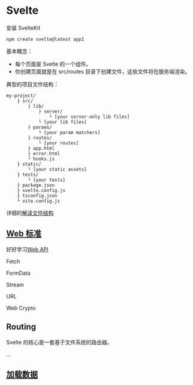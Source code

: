 # Svelte

安装 SvelteKit

    npm create svelte@latest app1


基本概念：

- 每个页面是 Svelte 的一个组件。
- 你创建页面就是在 src/routes 目录下创建文件，这些文件将在服务端渲染。

典型的项目文件结构：

    my-project/
        ├ src/
            ├ lib/
                ├ server/
                    └ [your server-only lib files]
                └ [your lib files]
            ├ params/
                └ [your param matchers]
            ├ routes/
                └ [your routes]
            ├ app.html
            ├ error.html
            └ hooks.js
        ├ static/
            └ [your static assets]
        ├ tests/
            └ [your tests]
        ├ package.json
        ├ svelte.config.js
        ├ tsconfig.json
        └ vite.config.js

详细的[解读文件结构](https://kit.svelte.dev/docs/project-structure)


## [Web 标准](https://kit.svelte.dev/docs/web-standards)

好好学习[Web API](https://developer.mozilla.org/en-US/docs/Web/API)

Fetch

FormData

Stream

URL

Web Crypto


## Routing

Svelte 的核心是一套基于文件系统的路由器。

...


## [加载数据](https://kit.svelte.dev/docs/load)



